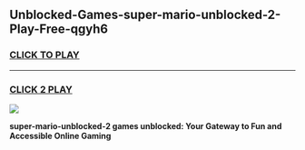 
## Unblocked-Games-super-mario-unblocked-2-Play-Free-qgyh6
<h3>
<a href="https://premium76.site?title=super-mario-unblocked-2&ref=21A">CLICK TO PLAY</a></h3>
<hr>

<h3>
<a href="https://premium76.site?title=super-mario-unblocked-2&ref=21A">CLICK 2 PLAY</a>
  
</h3>

<a href="https://premium76.site?title=super-mario-unblocked-2&ref=21A"><img src="https://clearcache.store/games.png"></a>


**super-mario-unblocked-2 games unblocked: Your Gateway to Fun and Accessible Online Gaming**
